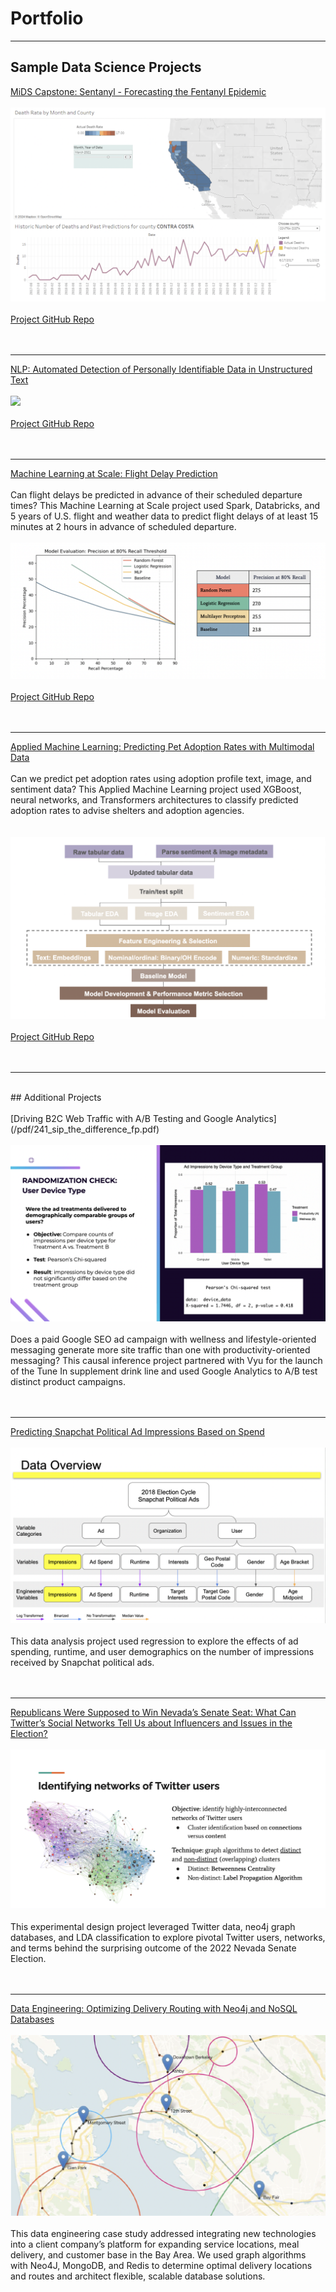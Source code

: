 # Portfolio

---

## Sample Data Science Projects 

[MiDS Capstone: Sentanyl - Forecasting the Fentanyl Epidemic](https://groups.ischool.berkeley.edu/Sentanyl/#)
<br><br>
<img src="images/sentanyl_dashboard_image.png?raw=true"/>
<br><br>
<a href="https://github.com/lmh34/team_5_3">Project GitHub Repo</a>
<br><br><br>

---
[NLP: Automated Detection of Personally Identifiable Data in Unstructured Text](/pdf/sample_presentation.pdf)
<br><br>
<img src="images/dummy_thumbnail.jpg?raw=true"/>
<br><br>
<a href="https://github.com/lmh34/team_5_3">Project GitHub Repo</a>
<br><br><br>

---
[Machine Learning at Scale: Flight Delay Prediction](/flight_delay_prediction)
<br>
<br>
Can flight delays be predicted in advance of their scheduled departure times? This Machine Learning at Scale project used Spark, Databricks, and 5 years of U.S. flight and weather data to predict flight delays of at least 15 minutes at 2 hours in advance of scheduled departure.
<br>
<br>
<img src="images/261_results_main.png?raw=true"/>
<br><br>
<a href="https://github.com/lmh34/team_5_3">Project GitHub Repo</a>
<br><br><br>

---
[Applied Machine Learning: Predicting Pet Adoption Rates with Multimodal Data](/pdf/207_final_presentation.pdf)
<br><br>
Can we predict pet adoption rates using adoption profile text, image, and sentiment data? This Applied Machine Learning project used XGBoost, neural networks, and Transformers architectures to classify predicted adoption rates to advise shelters and adoption agencies.   
<br><br>
<img src="images/207_pipeline.png?raw=true"/>
<br><br>
<a href="https://github.com/lmh34/mids-207-final-project-summer23-Rueda-Sambrailo-Herr-Liu-Kuehl">Project GitHub Repo</a>
<br><br><br>

---
<br>
## Additional Projects
<br><br>
[Driving B2C Web Traffic with A/B Testing and Google Analytics](/pdf/241_sip_the_difference_fp.pdf)
<br><br>
<img src="images/241_user_device.png?raw=true"/>
<br><br>
Does a paid Google SEO ad campaign with wellness and lifestyle-oriented messaging generate more site traffic than one with productivity-oriented messaging? This causal inference project partnered with Vyu for the launch of the Tune In supplement drink line and used Google Analytics to A/B test distinct product campaigns.  
<br><br><br>

---
[Predicting Snapchat Political Ad Impressions Based on Spend](/pdf/snapchat-political-ad-spend.pdf)
<br><br>
<img src="images/203_data.png?raw=true"/>
<br><br>This data analysis project used regression to explore the effects of ad spending, runtime, and user demographics on the number of impressions received by Snapchat political ads.
<br><br><br>

---
[Republicans Were Supposed to Win Nevada’s Senate Seat: What Can Twitter’s Social Networks Tell Us about Influencers and Issues in the Election?](/pdf/201_nv_election_twitter.pdf)
<br><br>
<img src="images/201_graph_algos.png?raw=true"/>
<br><br>This experimental design project leveraged Twitter data, neo4j graph databases, and LDA classification to explore pivotal Twitter users, networks, and terms behind the surprising outcome of the 2022 Nevada Senate Election.
<br><br><br>

---
[Data Engineering: Optimizing Delivery Routing with Neo4j and NoSQL Databases ](/pdf/W205_final_presentation.pdf)
<br><br>
<img src="images/205_locker_map.png?raw=true"/>
<br><br>This data engineering case study addressed integrating new technologies into a client company’s platform for expanding service locations, meal delivery, and customer base in the Bay Area. We used graph algorithms with Neo4J, MongoDB, and Redis to determine optimal delivery locations and routes and architect flexible, scalable database solutions. 
<br><br><br>

<!-- Remove above link if you don't want to attibute -->

